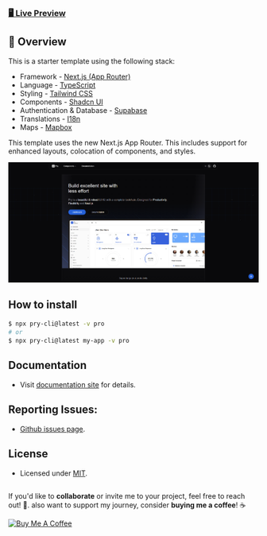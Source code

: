 ### [🖥️ Live Preview](https://pry-nextjs-pro.vercel.app/)

##  🚀 Overview 

This is a starter template using the following stack:

- Framework - [Next.js (App Router)](https://nextjs.org)
- Language - [TypeScript](https://www.typescriptlang.org)
- Styling - [Tailwind CSS](https://tailwindcss.com)
- Components - [Shadcn UI](https://ui.shadcn.com/)
- Authentication & Database - [Supabase](https://supabase.com/)
- Translations - [I18n](https://www.i18next.com/)
- Maps - [Mapbox](https://www.mapbox.com/)

This template uses the new Next.js App Router. This includes support for enhanced layouts, colocation of components, and styles.

[![Pry](./thumbnail.png)](https://pry-nextjs-pro.vercel.app/)

## How to install

```bash
$ npx pry-cli@latest -v pro
# or
$ npx pry-cli@latest my-app -v pro
```


## Documentation

- Visit [documentation site](https://pry-docs.vercel.app/) for details.

## Reporting Issues:

- [Github issues page](https://github.com/fiqryx/pry-nextjs-pro/issues).


## License

- Licensed under [MIT](https://github.com/fiqryx/pry-nextjs-pro/blob/main/LICENSE).

##
If you'd like to **collaborate** or invite me to your project, feel free to reach out! 🚀.
also want to support my journey, consider **buying me a coffee**! ☕  

<a href="https://www.buymeacoffee.com/fiqryx" target="_blank"><img src="https://cdn.buymeacoffee.com/buttons/v2/default-blue.png" alt="Buy Me A Coffee" style="height: 40px !important;width: 140px !important;" ></a>
